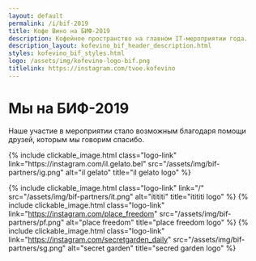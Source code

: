 ```yaml
---
layout: default
permalink: /i/bif-2019
title: Кофе Вино на БИФ-2019
description: Кофейное пространство на главном IT-мероприятии года.
description_layout: kofevino_bif_header_description.html
styles: kofevino_bif_styles.html
logo: /assets/img/kofevino-logo-bif.png
titlelink: https://instagram.com/tvoe.kofevino
---
```



# Мы на БИФ-2019

Наше участие в мероприятии стало возможным благодаря помощи друзей, которым мы
говорим спасибо.

<div>
{% include clickable_image.html
    class="logo-link"
    link="https://instagram.com/il.gelato.bel"
    src="/assets/img/bif-partners/ig.png"
    alt="il gelato"
    title="il gelato logo" %}

{% include clickable_image.html
    class="logo-link"
    link="/"
    src="/assets/img/bif-partners/it.png"
    alt="itititi"
    title="itititi logo" %}
{% include
    clickable_image.html
    class="logo-link"
    link="https://instagram.com/place_freedom"
    src="/assets/img/bif-partners/pf.png"
    alt="place freedom"
    title="place freedom logo" %}
{% include
    clickable_image.html
    class="logo-link"
    link="https://instagram.com/secretgarden_daily"
    src="/assets/img/bif-partners/sg.png"
    alt="secret garden"
    title="secred garden logo" %}
</div>
